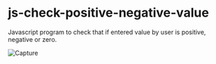 # js-check-positive-negative-value

Javascript program to check that if entered value by user is positive, negative or zero.


![Capture](https://github.com/SunilKandpal007/js-check-positive-negative-value/assets/45088791/53d64cd4-c931-43ba-89f1-32ad65213ec5)
